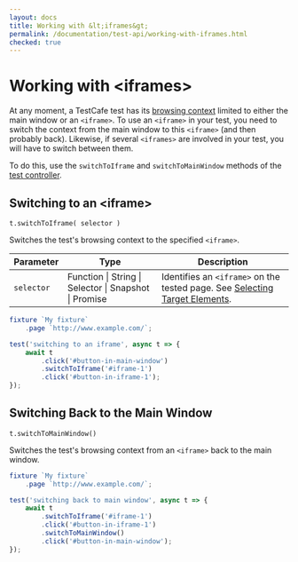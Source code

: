 ```yaml
---
layout: docs
title: Working with &lt;iframes&gt;
permalink: /documentation/test-api/working-with-iframes.html
checked: true
---
```

# Working with \<iframes\>

At any moment, a TestCafe test has its [browsing context](https://html.spec.whatwg.org/multipage/browsers.html#windows)
limited to either the main window or an `<iframe>`. To use an `<iframe>` in your test,
you need to switch the context from the main window to this `<iframe>` (and then probably back).
Likewise, if several `<iframes>` are involved in your test, you will have to switch between them.

To do this, use the `switchToIframe` and `switchToMainWindow` methods of the [test controller](test-code-structure.md#test-controller).

## Switching to an \<iframe\>

```text
t.switchToIframe( selector )
```

Switches the test's browsing context to the specified `<iframe>`.

Parameter  | Type                                              | Description
---------- | ------------------------------------------------- | -----------------------------------------------------------------------------------------------------------
`selector` | Function &#124; String &#124; Selector &#124; Snapshot &#124; Promise | Identifies an `<iframe>` on the tested page. See [Selecting Target Elements](actions/README.md#selecting-target-elements).

```js
fixture `My fixture`
    .page `http://www.example.com/`;

test('switching to an iframe', async t => {
    await t
        .click('#button-in-main-window')
        .switchToIframe('#iframe-1')
        .click('#button-in-iframe-1');
});
```

## Switching Back to the Main Window

```text
t.switchToMainWindow()
```

Switches the test's browsing context from an `<iframe>` back to the main window.

```js
fixture `My fixture`
    .page `http://www.example.com/`;

test('switching back to main window', async t => {
    await t
        .switchToIframe('#iframe-1')
        .click('#button-in-iframe-1')
        .switchToMainWindow()
        .click('#button-in-main-window');
});
```

